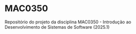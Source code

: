 # MAC0350
Repositório do projeto da disciplina MAC0350 - Introdução ao Desenvolvimento de Sistemas de Software (2025.1)
